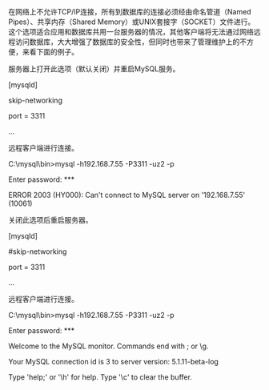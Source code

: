 

在网络上不允许TCP/IP连接，所有到数据库的连接必须经由命名管道（Named Pipes）、共享内存（Shared Memory）或UNIX套接字（SOCKET）文件进行。这个选项适合应用和数据库共用一台服务器的情况，其他客户端将无法通过网络远程访问数据库，大大增强了数据库的安全性，但同时也带来了管理维护上的不方便，来看下面的例子。

服务器上打开此选项（默认关闭）并重启MySQL服务。

[mysqld]

skip-networking

port = 3311

…

远程客户端进行连接。

C:\mysql\bin>mysql -h192.168.7.55 -P3311 -uz2 -p

Enter password: ***

ERROR 2003 (HY000): Can't connect to MySQL server on '192.168.7.55' (10061)

关闭此选项后重启服务器。

[mysqld]

#skip-networking

port = 3311

…

远程客户端进行连接。

C:\mysql\bin>mysql -h192.168.7.55 -P3311 -uz2 -p

Enter password: ***

Welcome to the MySQL monitor. Commands end with ; or \g.

Your MySQL connection id is 3 to server version: 5.1.11-beta-log

Type 'help;' or '\h' for help. Type '\c' to clear the buffer.



